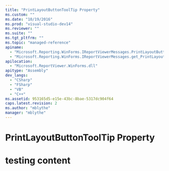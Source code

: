 ```yaml
---
title: "PrintLayoutButtonToolTip Property"
ms.custom: ""
ms.date: "10/19/2016"
ms.prod: "visual-studio-dev14"
ms.reviewer: ""
ms.suite: ""
ms.tgt_pltfrm: ""
ms.topic: "managed-reference"
apiname: 
  - "Microsoft.Reporting.WinForms.IReportViewerMessages.PrintLayoutButtonToolTip"
  - "Microsoft.Reporting.WinForms.IReportViewerMessages.get_PrintLayoutButtonToolTip"
apilocation: 
  - "Microsoft.ReportViewer.WinForms.dll"
apitype: "Assembly"
dev_langs: 
  - "CSharp"
  - "FSharp"
  - "VB"
  - "C++"
ms.assetid: 953165d5-e15e-43bc-8bae-5317dc904f64
caps.latest.revision: 2
ms.author: "mblythe"
manager: "mblythe"
---
```

# PrintLayoutButtonToolTip Property
# testing content